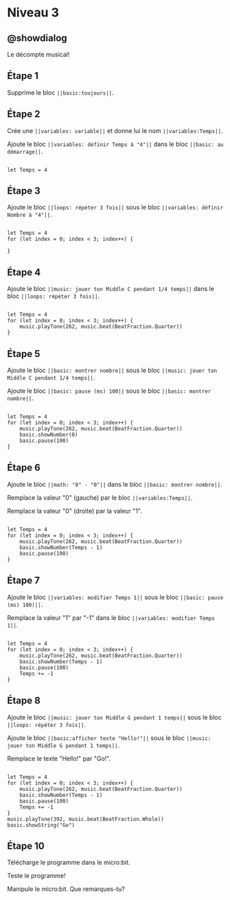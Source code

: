 # Niveau 3

## @showdialog

Le décompte musical!

## Étape 1

Supprime le bloc ``||basic:toujours||``.

## Étape 2

Crée une ``||variables: variable||`` et donne lui le nom ``||variables:Temps||``.

Ajoute le bloc ``||variables: définir Temps à "4"||`` dans le bloc ``||basic: au démarrage||``.

```blocks

let Temps = 4

```

## Étape 3

Ajoute le bloc ``||loops: répéter 3 fois||`` sous le bloc ``||variables: définir Nombre à "4"||``.

```blocks

let Temps = 4
for (let index = 0; index < 3; index++) {
	
}

```

## Étape 4

Ajoute le bloc ``||music: jouer ton Middle C pendant 1/4 temps||`` dans le bloc ``||loops: répéter 3 fois||``.

```blocks

let Temps = 4
for (let index = 0; index < 3; index++) {
    music.playTone(262, music.beat(BeatFraction.Quarter))
}

```

## Étape 5

Ajoute le bloc ``||basic: montrer nombre||`` sous le bloc ``||music: jouer ton Middle C pendant 1/4 temps||``.

Ajoute le bloc ``||basic: pause (ms) 100||`` sous le bloc ``||basic: montrer nombre||``.

```blocks

let Temps = 4
for (let index = 0; index < 3; index++) {
    music.playTone(262, music.beat(BeatFraction.Quarter))
    basic.showNumber(0)
    basic.pause(100)
}

```

## Étape 6

Ajoute le bloc ``||math: "0" - "0"||`` dans le bloc ``||basic: montrer nombre||``.

Remplace la valeur "0" (gauche) par le bloc ``||variables:Temps||``.

Remplace la valeur "0" (droite) par la valeur "1". 

```blocks

let Temps = 4
for (let index = 0; index < 3; index++) {
    music.playTone(262, music.beat(BeatFraction.Quarter))
    basic.showNumber(Temps - 1)
    basic.pause(100)
}

```

## Étape 7

Ajoute le bloc ``||variables: modifier Temps 1||`` sous le bloc ``||basic: pause (ms) 100)||``.

Remplace la valeur "1" par "-1" dans le bloc ``||variables: modifier Temps 1||``.

```blocks

let Temps = 4
for (let index = 0; index < 3; index++) {
    music.playTone(262, music.beat(BeatFraction.Quarter))
    basic.showNumber(Temps - 1)
    basic.pause(100)
    Temps += -1
}

```

## Étape 8

Ajoute le bloc ``||music: jouer ton Middle G pendant 1 temps||`` sous le bloc ``||loops: répéter 3 fois||``.

Ajoute le bloc ``||basic:afficher texte "Hello!"||`` sous le bloc ``||music: jouer ton Middle G pendant 1 temps||``.

Remplace le texte "Hello!" par "Go!".

```blocks

let Temps = 4
for (let index = 0; index < 3; index++) {
    music.playTone(262, music.beat(BeatFraction.Quarter))
    basic.showNumber(Temps - 1)
    basic.pause(100)
    Temps += -1
}
music.playTone(392, music.beat(BeatFraction.Whole))
basic.showString("Go")

```

## Étape 10

Télécharge le programme dans le micro:bit.

Teste le programme!

Manipule le micro:bit. Que remarques-tu?


